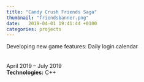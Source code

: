```yaml
---
title: "Candy Crush Friends Saga"
thumbnail: "friendsbanner.png" 
date:   2019-04-01 19:41:44 +0100
categories: projects
---
```

Developing new game features: Daily login calendar
<br>
<br>
<br>
April 2019 – July 2019<br>
<strong>Technologies:</strong> C++
